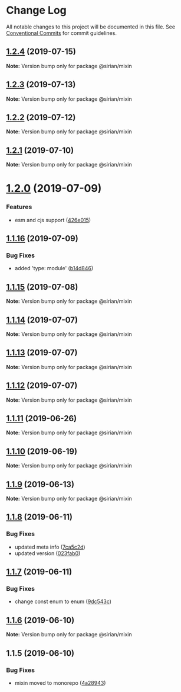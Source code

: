 # Change Log

All notable changes to this project will be documented in this file.
See [Conventional Commits](https://conventionalcommits.org) for commit guidelines.

## [1.2.4](https://github.com/sirian/js/compare/@sirian/mixin@1.2.3...@sirian/mixin@1.2.4) (2019-07-15)

**Note:** Version bump only for package @sirian/mixin





## [1.2.3](https://github.com/sirian/js/compare/@sirian/mixin@1.2.2...@sirian/mixin@1.2.3) (2019-07-13)

**Note:** Version bump only for package @sirian/mixin





## [1.2.2](https://github.com/sirian/js/compare/@sirian/mixin@1.2.1...@sirian/mixin@1.2.2) (2019-07-12)

**Note:** Version bump only for package @sirian/mixin





## [1.2.1](https://github.com/sirian/js/compare/@sirian/mixin@1.2.0...@sirian/mixin@1.2.1) (2019-07-10)

**Note:** Version bump only for package @sirian/mixin





# [1.2.0](https://github.com/sirian/js/compare/@sirian/mixin@1.1.16...@sirian/mixin@1.2.0) (2019-07-09)


### Features

* esm and cjs support ([426e015](https://github.com/sirian/js/commit/426e015))





## [1.1.16](https://github.com/sirian/js/compare/@sirian/mixin@1.1.15...@sirian/mixin@1.1.16) (2019-07-09)


### Bug Fixes

* added 'type: module' ([b14d846](https://github.com/sirian/js/commit/b14d846))





## [1.1.15](https://github.com/sirian/js/compare/@sirian/mixin@1.1.14...@sirian/mixin@1.1.15) (2019-07-08)

**Note:** Version bump only for package @sirian/mixin





## [1.1.14](https://github.com/sirian/js/compare/@sirian/mixin@1.1.13...@sirian/mixin@1.1.14) (2019-07-07)

**Note:** Version bump only for package @sirian/mixin





## [1.1.13](https://github.com/sirian/js/compare/@sirian/mixin@1.1.12...@sirian/mixin@1.1.13) (2019-07-07)

**Note:** Version bump only for package @sirian/mixin





## [1.1.12](https://github.com/sirian/js/compare/@sirian/mixin@1.1.11...@sirian/mixin@1.1.12) (2019-07-07)

**Note:** Version bump only for package @sirian/mixin





## [1.1.11](https://github.com/sirian/js/compare/@sirian/mixin@1.1.10...@sirian/mixin@1.1.11) (2019-06-26)

**Note:** Version bump only for package @sirian/mixin





## [1.1.10](https://github.com/sirian/js/compare/@sirian/mixin@1.1.9...@sirian/mixin@1.1.10) (2019-06-19)

**Note:** Version bump only for package @sirian/mixin





## [1.1.9](https://github.com/sirian/js/compare/@sirian/mixin@1.1.8...@sirian/mixin@1.1.9) (2019-06-13)

**Note:** Version bump only for package @sirian/mixin





## [1.1.8](https://github.com/sirian/js/compare/@sirian/mixin@1.1.7...@sirian/mixin@1.1.8) (2019-06-11)


### Bug Fixes

* updated meta info ([7ca5c2d](https://github.com/sirian/js/commit/7ca5c2d))
* updated version ([023fab0](https://github.com/sirian/js/commit/023fab0))





## [1.1.7](https://github.com/sirian/js/compare/@sirian/mixin@1.1.6...@sirian/mixin@1.1.7) (2019-06-11)


### Bug Fixes

* change const enum to enum ([9dc543c](https://github.com/sirian/js/commit/9dc543c))





## [1.1.6](https://github.com/sirian/js/compare/@sirian/mixin@1.1.5...@sirian/mixin@1.1.6) (2019-06-10)

**Note:** Version bump only for package @sirian/mixin





## 1.1.5 (2019-06-10)


### Bug Fixes

* mixin moved to monorepo ([4a28943](https://github.com/sirian/js/commit/4a28943))
